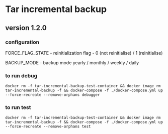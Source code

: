 # Tar incremental backup
## version 1.2.0

### configuration

FORCE_FLAG_STATE - reinitialization flag - 0 (not reinitialise) / 1 (reinitialise) 

BACKUP_MODE - backup mode yearly / monthly / weekly / daily


### to run debug 
```shell
docker rm -f tar-incremental-backup-test-container && docker image rm tar-incremental-backup -f && docker-compose -f ./docker-compose.yml up --force-recreate --remove-orphans debugger
```

### to run test
```shell
docker rm -f tar-incremental-backup-test-container && docker image rm tar-incremental-backup -f && docker-compose -f ./docker-compose.yml up --force-recreate --remove-orphans test 
```